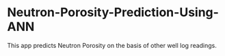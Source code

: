 # Neutron-Porosity-Prediction-Using-ANN
This app predicts Neutron Porosity on the basis of other well log readings.
